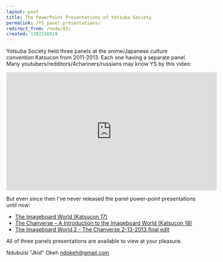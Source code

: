 ```yaml
---
layout: post
title: The PowerPoint Presentations of Yotsuba Society
permalink: /YS_panel_presentations/
redirect_from: /node/83/
created: 1392156919
---
```

Yotsuba Society held three panels at the anime/Japanese culture convention Katsucon from 2011-2013. Each one having a separate panel. Many youtubers/redditors/4channers/russians may know YS by this video:

<iframe width="560" height="315" src="http://www.youtube.com/embed/qX9ecYuHMKI" frameborder="0"> </iframe>

But even since then I've never released the panel power-point presentations until now:

* [The Imageboard World (Katsucon 17)](/powerpoints/The%20Imageboard%20World.pptx)
* [The Chanverse – A Introduction to the Imageboard World (Katsucon 18)](/powerpoints/The%20Chanverse.ppt)
* [The Imageboard World 2 - The Chanverse 2-13-2013 final edit](/powerpoints/The%20Imageboard%20World%202%20-%20The%20Chanverse%202-13-2013%20final%20edit.ppt)

All of three panels presentations are available to view at your pleasure.

Ndubuisi "Jkid" Okeh
ndokeh@gmail.com
